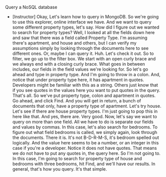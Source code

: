 Query a NoSQL database
- [Instructor] Okay, Let's learn how to query in MongoDB. So we're going to use this explorer, online interface we have. And we want to query some different property types, let's say. How did I figure out we wanted to search for property types? Well, I looked at all the fields down here and saw that there was a field called Property Type. I'm assuming there's apartment, and house and others, but I can verify my assumptions simply by looking through the documents here to see different ones. Or, maybe I can query it. Huh. Let's check it out. So to filter, we go up to the filter box. We start with an open curly brace and we always end with a closing curly brace. What goes in between includes, our fields in the field values we're looking for. So let's go ahead and type in property type. And I'm going to throw in a colon. And, notice that under property type here, it has apartment in quotes. Developers might be familiar with this as a string. Others just know that if you see quotes in the values here you want to put quotes in the query. That's all. So we've put property type, colon and apartment in quotes. Go ahead, and click Find. And you will get in return, a bunch of documents that only, have a property type of apartment. Let's try house. Let's see if there are house property types. I'm just going to pop this in here like that. And yes, there are. Very good. Now, let's say we want to query on more than one field. All we have to do is separate our fields and values by commas. In this case, let's also search for bedrooms. To figure out what field bedrooms is called, we simply again, look through the documents. There it is. It's not B-D-R-M-S, it's bedroom spelled out logically. And the value here seems to be a number, or an integer in this case if you're a developer. Notice it does not have quotes. That means we do not have to put any quotes in, the query here. So I'm not going to. In this case, I'm going to search for property type of house and bedrooms with three bedrooms, hit Find, and we'll have our results. In general, that's how you query. It's that simple.